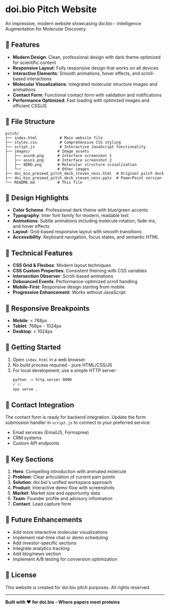 # doi.bio Pitch Website

An impressive, modern website showcasing doi.bio - Intelligence Augmentation for Molecular Discovery.

## 🚀 Features

- **Modern Design**: Clean, professional design with dark theme optimized for scientific content
- **Responsive Layout**: Fully responsive design that works on all devices
- **Interactive Elements**: Smooth animations, hover effects, and scroll-based interactions
- **Molecular Visualizations**: Integrated molecular structure images and animations
- **Contact Form**: Functional contact form with validation and notifications
- **Performance Optimized**: Fast loading with optimized images and efficient CSS/JS

## 📁 File Structure

```
pitch/
├── index.html          # Main website file
├── styles.css          # Comprehensive CSS styling
├── script.js           # Interactive JavaScript functionality
├── images/            # Image assets
│   ├── assn0.png      # Interface screenshot 1
│   ├── assn1.png      # Interface screenshot 2
│   ├── 8ERD.png       # Molecular structure visualization
│   └── ...            # Other images
├── doi_bio_preseed_pitch_deck_steven_ness.html  # Original pitch deck
├── doi_bio_preseed_pitch_deck_steven_ness.pptx  # PowerPoint version
└── README.md          # This file
```

## 🎨 Design Highlights

- **Color Scheme**: Professional dark theme with blue/green accents
- **Typography**: Inter font family for modern, readable text
- **Animations**: Subtle animations including molecule rotation, fade-ins, and hover effects
- **Layout**: Grid-based responsive layout with smooth transitions
- **Accessibility**: Keyboard navigation, focus states, and semantic HTML

## 🔧 Technical Features

- **CSS Grid & Flexbox**: Modern layout techniques
- **CSS Custom Properties**: Consistent theming with CSS variables
- **Intersection Observer**: Scroll-based animations
- **Debounced Events**: Performance-optimized scroll handling
- **Mobile-First**: Responsive design starting from mobile
- **Progressive Enhancement**: Works without JavaScript

## 📱 Responsive Breakpoints

- **Mobile**: < 768px
- **Tablet**: 768px - 1024px
- **Desktop**: > 1024px

## 🚀 Getting Started

1. Open `index.html` in a web browser
2. No build process required - pure HTML/CSS/JS
3. For local development, use a simple HTTP server:
   ```bash
   python -m http.server 8000
   # or
   npx serve .
   ```

## 📧 Contact Integration

The contact form is ready for backend integration. Update the form submission handler in `script.js` to connect to your preferred service:

- Email services (EmailJS, Formspree)
- CRM systems
- Custom API endpoints

## 🎯 Key Sections

1. **Hero**: Compelling introduction with animated molecule
2. **Problem**: Clear articulation of current pain points
3. **Solution**: doi.bio's unified workspace approach
4. **Product**: Interactive demo flow with screenshots
5. **Market**: Market size and opportunity data
6. **Team**: Founder profile and advisory information
7. **Contact**: Lead capture form

## 🔮 Future Enhancements

- Add more interactive molecular visualizations
- Implement real-time chat or demo scheduling
- Add investor-specific sections
- Integrate analytics tracking
- Add blog/news section
- Implement A/B testing for conversion optimization

## 📄 License

This website is created for doi.bio pitch purposes. All rights reserved.

---

**Built with ❤️ for doi.bio - Where papers meet proteins**